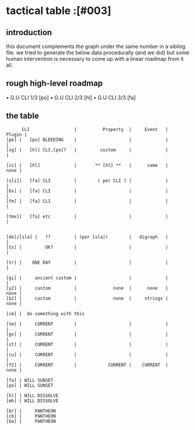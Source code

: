 # tactical table :[#003]

## introduction

this document complements the graph under the same number in a sibling
file. we tried to generate the below data procedurally (and we did) but
some human intervention is necessary to come up with a linear roadmap
from it all.




## rough high-level roadmap

  • G.U CLI 1/3 [po]
  • G.U CLI 2/3 [hl]
  • G.U CLI 3/3 [fa]




## the table


          CLI                 |          Property  |     Event   |   Plugin |
    [pe] |   [po] BLEEDING    |                    |             |          |
    [sg] |   [hl] CLI,[po]?   |         custom     |             |          |

    [cc] |   [hl]             |       ** [hl] **   |      same   |     none |

    [sli]|   [fa] CLI         |        ( per CLI ) |             |          |
    [bs] |   [fa] CLI         |                    |             |          |
    [fm] |   [fa] CLI         |                    |             |          |

    [tmx]|   [fa] etc         |                    |             |          |


    [de]/[sla] |   ??         | (per [sla])        |   digraph   |          |
    [ts] |         OK?        |                    |             |          |

    [tr] |    ONE DAY         |                    |             |          |

    [gi] |     ancient custom |                    |             |          |
    [y2] |     custom         |              none  |      none   |     none |
    [b2] |     custom         |              none  |     strings |     none |

    [cm] |  do something with this

    [tm] |     CURRENT        |                    |             |          |
    [gv] |     CURRENT        |                    |             |          |
    [st] |     CURRENT        |                    |             |          |
    [cu] |     CURRENT        |                    |             |          |
    [f2] |     CURRENT        |            CURRENT |    CURRENT  |     none |

    [fa] | WILL SUNSET
    [po] | WILL SUNSET

    [hl] | WILL DISSOLVE
    [mh] | WILL DISSOLVE

    [br] |     PANTHEON
    [cb] |     PANTHEON
    [ba] |     PANTHEON
